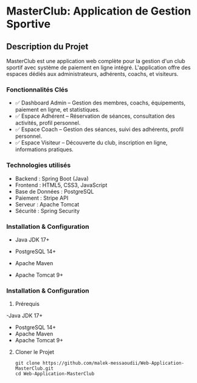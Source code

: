# MasterClub: Application de Gestion Sportive

## Description du Projet

MasterClub est une application web complète pour la gestion d'un club sportif avec système de paiement en ligne intégré. L'application offre des espaces dédiés aux administrateurs, adhérents, coachs, et visiteurs.


### Fonctionnalités Clés

- ✅ Dashboard Admin – Gestion des membres, coachs, équipements, paiement en ligne, et statistiques.
- ✅ Espace Adhérent – Réservation de séances, consultation des activités, profil personnel.
- ✅ Espace Coach – Gestion des séances, suivi des adhérents, profil personnel.
- ✅ Espace Visiteur – Découverte du club, inscription en ligne, informations pratiques.


### Technologies utilisés

- Backend	: Spring Boot (Java)
- Frontend :	HTML5, CSS3, JavaScript
- Base de Données	: PostgreSQL
- Paiement :	Stripe API
- Serveur :	Apache Tomcat
- Sécurité : Spring Security

### Installation & Configuration

- Java JDK 17+

- PostgreSQL 14+

- Apache Maven

- Apache Tomcat 9+

### Installation & Configuration
1. Prérequis
   
-Java JDK 17+
- PostgreSQL 14+
- Apache Maven
- Apache Tomcat 9+

2. Cloner le Projet
   ```
   git clone https://github.com/malek-messaoudii/Web-Application-MasterClub.git
   cd Web-Application-MasterClub
   ```
